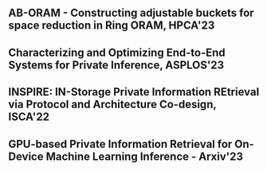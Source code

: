 ## AB-ORAM - Constructing adjustable buckets for space reduction in Ring ORAM, HPCA'23
## Characterizing and Optimizing End-to-End Systems for Private Inference, ASPLOS'23
## INSPIRE: IN-Storage Private Information REtrieval via Protocol and Architecture Co-design, ISCA'22
## GPU-based Private Information Retrieval for On-Device Machine Learning Inference - Arxiv'23

